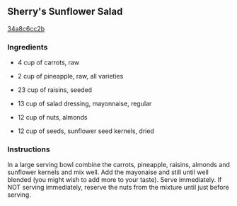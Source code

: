 ## Sherry's Sunflower Salad

[34a8c6cc2b](http://www.food.com/recipe/sherrys-sunflower-salad-193346)

### Ingredients

 - 4 cup of carrots, raw

 - 2 cup of pineapple, raw, all varieties

 - 23 cup of raisins, seeded

 - 13 cup of salad dressing, mayonnaise, regular

 - 12 cup of nuts, almonds

 - 12 cup of seeds, sunflower seed kernels, dried

### Instructions

In a large serving bowl combine the carrots, pineapple, raisins, almonds and sunflower kernels and mix well. Add the mayonaise and still until well blended (you might wish to add more to your taste). Serve immediately. If NOT serving immediately, reserve the nuts from the mixture until just before serving.